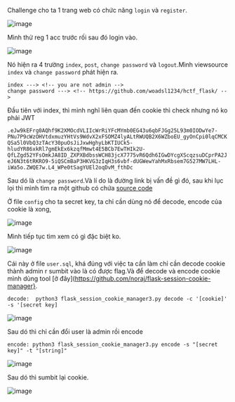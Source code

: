 Challenge cho ta 1 trang web có chức năng `login` và `register`.

![image](https://github.com/Llam-a/BUUCTF/assets/115911041/e93342dc-b315-4ced-a683-2bce3239ef78)

Mình thử reg 1 acc trước rối sau đó login vào.

![image](https://github.com/Llam-a/BUUCTF/assets/115911041/c7ce8fb8-342d-4803-b910-910b3c3abe72)

Nó hiện ra 4 trường `index`, `post`, `change password` và `logout`.Mình viewsource `index` và `change password` phát hiện ra.

```
index ---> <!-- you are not admin -->
change password ---> <!-- https://github.com/woadsl1234/hctf_flask/ -->
```
Đầu tiên với index, thì mình nghĩ liên quan đến cookie thì check nhưng nó ko phải JWT

`.eJw9kEFrg0AQhf9K2XMOcdVLIIcWrRiYFcMYmb0EG43u6qbFJGg25L93m0IODwYe7-PNu7P9cWzOHVtdxmuzYHtVs9WdvX2xFSOMZ4lyALtRWUQB2X6WZboEU_gyOnCpi0lqCMCKQSa5l0VbQ3zTAcY30puOsJiJxwHghyLbKTIUCk5-hludYR86xkRl7gmEkEx6kzqfMmwt4E5BCb7EwTHIk2U-QfLZgd52YFsOmkJA8ID_ZXPXBdbssWCH83jcX7775vR6Qdh6IGwDYcgXScqzsuDCprPA2JeJ6N3t6tRKRO9-5iQSCmBaP3HKVG3zIqH3s6vbf-dUGWewYahMxRbsem7G527MW7LHL-iWa5o.ZWQE7w.L4_WPe0tSagYUEl2oqDvM_fthDc`

Sau dó là `change password`.Và lí do là đường link bị vấn đề gì đó, sau khi lục lọi thì mình tìm ra một github có chứa [source code ](https://github.com/mo-xiaoxi/CTF_Web_docker/tree/master/HCTF2018/admin/hctf_flask)

Ở file `config` cho ta secret key, ta chỉ cần dùng nó để decode, encode của cookie là xong,

![image](https://github.com/Llam-a/BUUCTF/assets/115911041/12dcbeee-3a29-4150-aac3-911ca339c123)

Mình tiếp tục tìm xem có gì đặc biệt ko.

![image](https://github.com/Llam-a/BUUCTF/assets/115911041/d419cee0-2da3-4d27-ae60-de0d28560591)

Cái này ở file `user.sql`, khá đúng với việc ta cần làm chỉ cần decode cookie thành admin r sumbit vào là có được flag.Và để decode và encode cookie mình dùng tool [ở đây](https://github.com/noraj/flask-session-cookie-manager}.

`decode:  python3 flask_session_cookie_manager3.py decode -c '[cookie]' -s '[secret key]`

![image](https://github.com/Llam-a/BUUCTF/assets/115911041/b0637b84-6d4b-4d17-a16d-a146e28f9714)

Sau dó thì chỉ cần đổi user là admin rồi encode 

`encode: python3 flask_session_cookie_manager3.py encode -s "[secret key]" -t "[string]"`

![image](https://github.com/Llam-a/BUUCTF/assets/115911041/673df9f0-4599-43d4-86d2-b99868c70a2b)

Sau dó thì sumbit lại cookie.

![image](https://github.com/Llam-a/BUUCTF/assets/115911041/7932e382-4f04-4517-b548-c7f33f9b7230)








